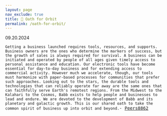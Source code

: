 ```yaml
---
layout: page
nav_exclude: true
title: 🚀 Oath for Orbit
permalink: /oath-for-orbit/
---
```

09.20.2024

<div class="code-container">
    <pre class="code-block">
<code>Getting a business launched requires tools, resources, and supports. Business owners are the ones who determine the markers of success, but the growth of sales is always required for survival. A business can be initiated and operated by people of all ages given timely access to personal assistance and education. Our electronic tools have become essential for day-to-day business and for extending access to commercial activity. However much we accelerate, though, our tools must harmonize with paper-based processes for communities that prefer such approaches. Looking out to the stars, the durable tools and technologies that can reliably operate far away are the same ones that can faithfully serve Earth's remotest regions. From the Midwest to the Kalahari to the Cosmos, Babb exists to help people and businesses to lead and endure. We are devoted to the development of Babb and its planetary and galactic growth. This is our shared oath to take the common spirit of business up into orbit and beyond.</code>- <a href="https://instagram.com/peers8862">Peers8862</a>
    </pre>
</div>
